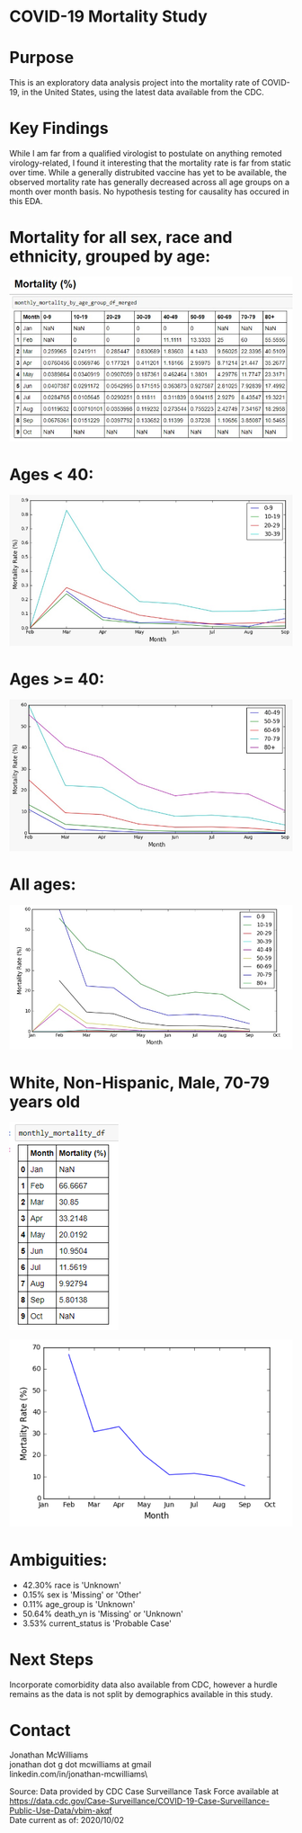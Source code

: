 # COVID-19 Mortality Study

# Purpose
This is an exploratory data analysis project into the mortality rate of COVID-19, in the United States, using the latest data available from the CDC.

# Key Findings
While I am far from a qualified virologist to postulate on anything remoted virology-related, I found it interesting that the mortality rate is far from static over time. While a generally distrubited vaccine has yet to be available, the observed mortality rate has generally decreased across all age groups on a month over month basis. No hypothesis testing for causality has occured in this EDA.

# Mortality for all sex, race and ethnicity, grouped by age:
![alt text](https://github.com/homesmac/COVID_19_Mortality_Study/blob/main/mortality_study_images/all_ages_df.png)

# Ages < 40:
![alt text](https://github.com/homesmac/COVID_19_Mortality_Study/blob/main/mortality_study_images/under_40.png)

# Ages >= 40:
![alt text](https://github.com/homesmac/COVID_19_Mortality_Study/blob/main/mortality_study_images/40_plus.png)

# All ages:
![alt text](https://github.com/homesmac/COVID_19_Mortality_Study/blob/main/mortality_study_images/all_ages.png)

# White, Non-Hispanic, Male, 70-79 years old
![alt text](https://github.com/homesmac/COVID_19_Mortality_Study/blob/main/mortality_study_images/white_male_70s.PNG)

![alt text](https://github.com/homesmac/COVID_19_Mortality_Study/blob/main/mortality_study_images/white_male_70s_plot.PNG)

# Ambiguities:
* 42.30% race is 'Unknown'
* 0.15% sex is 'Missing' or 'Other'
* 0.11% age_group is 'Unknown'
* 50.64% death_yn is 'Missing' or 'Unknown'
* 3.53% current_status is 'Probable Case'

# Next Steps
Incorporate comorbidity data also available from CDC, however a hurdle remains as the data is not split by demographics available in this study.

# Contact
Jonathan McWilliams\
jonathan dot g dot mcwilliams at gmail\
linkedin.com/in/jonathan-mcwilliams\

Source: Data provided by CDC Case Surveillance Task Force available at https://data.cdc.gov/Case-Surveillance/COVID-19-Case-Surveillance-Public-Use-Data/vbim-akqf \
Date current as of: 2020/10/02


